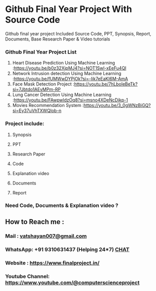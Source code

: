 # Github Final Year Project With Source Code
Github final year project Included Source Code, PPT, Synopsis, Report, Documents, Base Research Paper &amp; Video tutorials

### Github Final Year Project List

1. Heart Disease Prediction Using Machine Learning             :https://youtu.be/b0z32XjpMJ4?si=NOT1Swl-xEeFu4QI 
2. Network Intrusion detection Using Machine Learning          :https://youtu.be/fUMWwDYPjOk?si=-Iik7eEaKI6M-AmA
3. Face Mask Detection Project                                 :https://youtu.be/7hLboIeBeTk?si=7Jbtdo1AEvMPm-RP
4. Lung Cancer Detection Using Machine Learning                :https://youtu.be/FAwpwldzOq8?si=msno4XDeNcDikp-1
5. Movies Recommendation System                                :https://youtu.be/3_0gWNzBiGQ?si=Ey37uVhTXWQlob-n

### Project include: 

1. Synopsis

2. PPT

3. Research Paper


4. Code

5. Explanation video

6. Documents

7. Report


### Need Code, Documents & Explanation video ? 

## How to Reach me :

### Mail : vatshayan007@gmail.com 

### WhatsApp: +91 9310631437 (Helping 24*7) **[CHAT](https://wa.me/message/CHWN2AHCPMAZK1)** 

### Website : https://www.finalproject.in/

### Youtube Channel: https://www.youtube.com/@computerscienceproject

